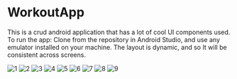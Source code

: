 # WorkoutApp

This is a crud android application that has a lot of cool UI components used. 
To run the app:
Clone from the repository in Android Studio, and use any emulator installed on your machine. The layout is dynamic, and so It will be consistent across screens.


![1](https://user-images.githubusercontent.com/55329336/153409452-96e81600-3973-4152-b745-1c48980afc9d.png)
![2](https://user-images.githubusercontent.com/55329336/153409459-0ace4572-f68d-4b5d-be22-8ab616ac71d3.png)
![3](https://user-images.githubusercontent.com/55329336/153409466-865f2312-e5e3-4b7a-b9bc-f06b7a8612f8.png)
![4](https://user-images.githubusercontent.com/55329336/153409476-7ae4de32-6e26-4ea3-8b7a-c60adeac8506.png)
![5](https://user-images.githubusercontent.com/55329336/153409483-92d3699a-4d64-4519-af8c-93ca1eb6a2d8.png)
![6](https://user-images.githubusercontent.com/55329336/153409490-2ca62733-cda4-4d92-a058-e0ef6df50bd2.png)
![7](https://user-images.githubusercontent.com/55329336/153409495-8625c490-a6bc-4abe-ad21-9b6eef2dbd65.png)
![8](https://user-images.githubusercontent.com/55329336/153409507-443eedf7-a436-41b5-bf4d-c508173ba04d.png)
![9](https://user-images.githubusercontent.com/55329336/153409518-bec27396-ac16-4c3f-82d4-f0fe922937a0.png)
